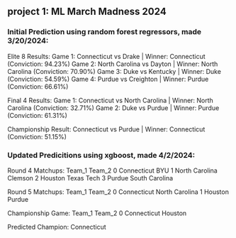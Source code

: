 ## project 1: ML March Madness 2024

### Initial Prediction using random forest regressors, made 3/20/2024:
Elite 8 Results:
Game 1: Connecticut vs Drake | Winner: Connecticut (Conviction: 94.23%)
Game 2: North Carolina vs Dayton | Winner: North Carolina (Conviction: 70.90%)
Game 3: Duke vs Kentucky | Winner: Duke (Conviction: 54.59%)
Game 4: Purdue vs Creighton | Winner: Purdue (Conviction: 66.61%)

Final 4 Results:
Game 1: Connecticut vs North Carolina | Winner: North Carolina (Conviction: 32.71%)
Game 2: Duke vs Purdue | Winner: Purdue (Conviction: 61.31%)

Championship Result:
Connecticut vs Purdue | Winner: Connecticut (Conviction: 51.15%)

### Updated Predicitions using xgboost, made 4/2/2024:
Round 4 Matchups:
           Team_1          Team_2
0     Connecticut             BYU
1  North Carolina         Clemson
2         Houston      Texas Tech
3          Purdue  South Carolina

Round 5 Matchups:
        Team_1          Team_2
0  Connecticut  North Carolina
1      Houston          Purdue

Championship Game:
        Team_1   Team_2
0  Connecticut  Houston

Predicted Champion:
Connecticut
